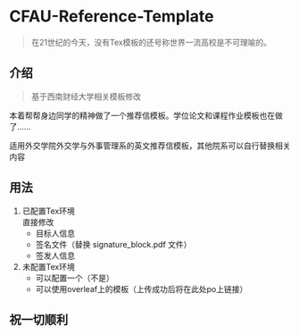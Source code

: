 # CFAU-Reference-Template
>在21世纪的今天，没有Tex模板的还号称世界一流高校是不可理喻的。

## 介绍
>基于西南财经大学相关模板修改  

本着帮帮身边同学的精神做了一个推荐信模板。学位论文和课程作业模板也在做了……  

适用外交学院外交学与外事管理系的英文推荐信模板，其他院系可以自行替换相关内容

## 用法
1. 已配置Tex环境  
  直接修改
    - 目标人信息
    - 签名文件（替换 signature_block.pdf 文件）
    - 签发人信息
2. 未配置Tex环境
    - 可以配置一个（不是）
    - 可以使用overleaf上的模板（上传成功后将在此处po上链接）
  
  ## 祝一切顺利
  
  
